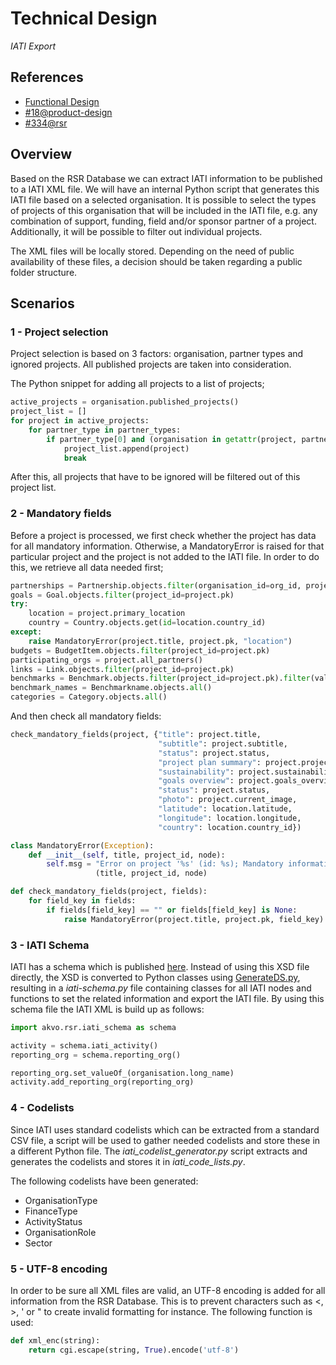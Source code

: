 # Technical Design
*IATI Export*

## References
- [Functional Design](https://github.com/akvo/akvo-product-design/blob/master/RSR/Features/18-IATIExport/FunctionalDesign/IATIExport.md)
- [#18@product-design](https://github.com/akvo/akvo-product-design/issues/18)
- [#334@rsr](https://github.com/akvo/akvo-rsr/issues/334)

## Overview
Based on the RSR Database we can extract IATI information to be published to a IATI XML file. We will have an internal Python script that generates this IATI file based on a selected organisation. It is possible to select the types of projects of this organisation that will be included in the IATI file, e.g. any combination of support, funding, field and/or sponsor partner of a project. Additionally, it will be possible to filter out individual projects.

The XML files will be locally stored. Depending on the need of public availability of these files, a decision should be taken regarding a public folder structure.

## Scenarios

### 1 - Project selection

Project selection is based on 3 factors: organisation, partner types and ignored projects. All published projects are taken into consideration.

The Python snippet for adding all projects to a list of projects;

```python
active_projects = organisation.published_projects()
project_list = []
for project in active_projects:
    for partner_type in partner_types:
        if partner_type[0] and (organisation in getattr(project, partner_type[1])()):
            project_list.append(project)
            break
```

After this, all projects that have to be ignored will be filtered out of this project list.

### 2 - Mandatory fields

Before a project is processed, we first check whether the project has data for all mandatory information. Otherwise, a MandatoryError is raised for that particular project and the project is not added to the IATI file. In order to do this, we retrieve all data needed first;

```python
partnerships = Partnership.objects.filter(organisation_id=org_id, project_id=project.pk)
goals = Goal.objects.filter(project_id=project.pk)
try:
    location = project.primary_location
    country = Country.objects.get(id=location.country_id)
except:
    raise MandatoryError(project.title, project.pk, "location")
budgets = BudgetItem.objects.filter(project_id=project.pk)
participating_orgs = project.all_partners()
links = Link.objects.filter(project_id=project.pk)
benchmarks = Benchmark.objects.filter(project_id=project.pk).filter(value__gt=0)
benchmark_names = Benchmarkname.objects.all()
categories = Category.objects.all()
```

And then check all mandatory fields:

```python
check_mandatory_fields(project, {"title": project.title,
                                 "subtitle": project.subtitle,
                                 "status": project.status,
                                 "project plan summary": project.project_plan_summary,
                                 "sustainability": project.sustainability,
                                 "goals overview": project.goals_overview,
                                 "status": project.status,
                                 "photo": project.current_image,
                                 "latitude": location.latitude,
                                 "longitude": location.longitude,
                                 "country": location.country_id})

class MandatoryError(Exception):
    def __init__(self, title, project_id, node):
        self.msg = "Error on project '%s' (id: %s); Mandatory information on '%s' is missing..." % \
                   (title, project_id, node)

def check_mandatory_fields(project, fields):
    for field_key in fields:
        if fields[field_key] == "" or fields[field_key] is None:
            raise MandatoryError(project.title, project.pk, field_key)
```

### 3 - IATI Schema

IATI has a schema which is published [here](http://iatistandard.org/downloads/iati-activities-schema.xsd). Instead of using this XSD file directly, the XSD is converted to Python classes using [GenerateDS.py](http://www.rexx.com/~dkuhlman/generateDS.html), resulting in a *iati-schema.py* file containing classes for all IATI nodes and functions to set the related information and export the IATI file. By using this schema file the IATI XML is build up as follows:

```python
import akvo.rsr.iati_schema as schema

activity = schema.iati_activity()
reporting_org = schema.reporting_org()

reporting_org.set_valueOf_(organisation.long_name)
activity.add_reporting_org(reporting_org)
```

### 4 - Codelists

Since IATI uses standard codelists which can be extracted from a standard CSV file, a script will be used to gather needed codelists and store these in a different Python file. The *iati_codelist_generator.py* script extracts and generates the codelists and stores it in *iati_code_lists.py*.

The following codelists have been generated:

- OrganisationType
- FinanceType
- ActivityStatus
- OrganisationRole
- Sector

### 5 - UTF-8 encoding

In order to be sure all XML files are valid, an UTF-8 encoding is added for all information from the RSR Database. This is to prevent characters such as <, >, ' or " to create invalid formatting for instance. The following function is used:

```python
def xml_enc(string):
    return cgi.escape(string, True).encode('utf-8')
```
